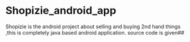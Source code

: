 # Shopizie_android_app
Shopizie is the android project about selling and buying 2nd hand things ,this is completely java based android application. source code is given##
